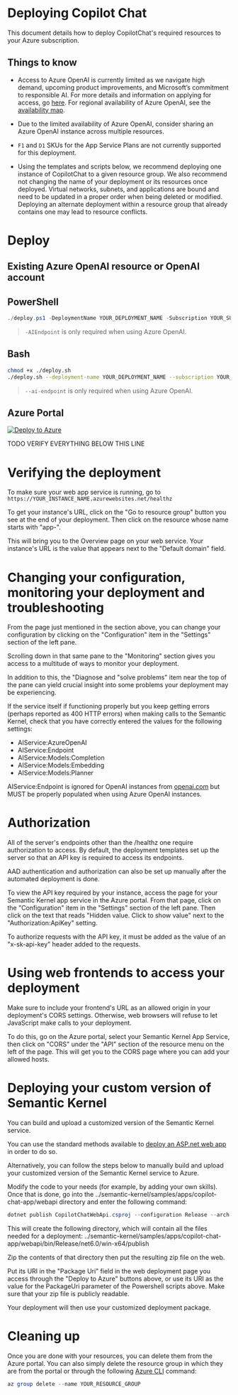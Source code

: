 # Deploying Copilot Chat
This document details how to deploy CopilotChat's required resources to your Azure subscription.

## Things to know
- Access to Azure OpenAI is currently limited as we navigate high demand, upcoming product improvements, and Microsoft’s commitment to responsible AI. 
  For more details and information on applying for access, go [here](https://learn.microsoft.com/en-us/azure/cognitive-services/openai/overview?ocid=AID3051475#how-do-i-get-access-to-azure-openai).
  For regional availability of Azure OpenAI, see the [availability map](https://azure.microsoft.com/en-us/explore/global-infrastructure/products-by-region/?products=cognitive-services).
  
- Due to the limited availability of Azure OpenAI, consider sharing an Azure OpenAI instance across multiple resources.

- `F1` and `D1` SKUs for the App Service Plans are not currently supported for this deployment.

- Using the templates and scripts below, we recommend deploying one instance of CopilotChat to a given resource group. We also recommend not changing the name of your deployment or its resources once deployed. Virtual networks, subnets, and applications are bound and need to be updated in a proper order when being deleted or modified. Deploying an alternate deployment within a resource group that already contains one may lead to resource conflicts.


# Deploy
## Existing Azure OpenAI resource or OpenAI account
## PowerShell
```powershell
./deploy.ps1 -DeploymentName YOUR_DEPLOYMENT_NAME -Subscription YOUR_SUBSCRIPTION_ID -AIService AzureOpenAI/OpenAI -AIApiKey YOUR_AI_KEY -AIEndpoint YOUR_AI_ENDPOINT
```
> `-AIEndpoint` is only required when using Azure OpenAI.

## Bash
```bash
chmod +x ./deploy.sh
./deploy.sh --deployment-name YOUR_DEPLOYMENT_NAME --subscription YOUR_SUBSCRIPTION_ID --ai-service AzureOpenAI/OpenAI --ai-service-key YOUR_AZURE_OPENAI_KEY --ai-endpoint YOUR_AZURE_OPENAI_ENDPOINT
```
> `--ai-endpoint` is only required when using Azure OpenAI.

## Azure Portal
[![Deploy to Azure](https://aka.ms/deploytoazurebutton)](https://portal.azure.com/#create/Microsoft.Template/uri/https%3A%2F%2Fraw.githubusercontent.com%2Fmicrosoft%2Fsemantic-kernel%2Fadrianwyatt%2Fsamples%2Fapps%2Fcopilot-chat-app%2Fdeploy%2Fmain.json)



TODO VERIFY EVERYTHING BELOW THIS LINE


# Verifying the deployment
To make sure your web app service is running, go to <!-- markdown-link-check-disable -->`https://YOUR_INSTANCE_NAME.azurewebsites.net/healthz`<!-- markdown-link-check-enable-->

To get your instance's URL, click on the "Go to resource group" button you see at the end of your deployment. Then click on the resource whose name starts with "app-".

This will bring you to the Overview page on your web service. Your instance's URL is the value that appears next to the "Default domain" field.


# Changing your configuration, monitoring your deployment and troubleshooting
From the page just mentioned in the section above, you can change your configuration by clicking on the "Configuration" item in the "Settings" section of the left pane.

Scrolling down in that same pane to the "Monitoring" section gives you access to a multitude of ways to monitor your deployment.

In addition to this, the "Diagnose and "solve problems" item near the top of the pane can yield crucial insight into some problems your deployment may be experiencing.

If the service itself if functioning properly but you keep getting errors (perhaps reported as 400 HTTP errors) when making calls to the Semantic Kernel,
check that you have correctly entered the values for the following settings:
- AIService:AzureOpenAI
- AIService:Endpoint
- AIService:Models:Completion
- AIService:Models:Embedding
- AIService:Models:Planner

AIService:Endpoint is ignored for OpenAI instances from [openai.com](https://openai.com) but MUST be properly populated when using Azure OpenAI instances.

# Authorization
All of the server's endpoints other than the /healthz one require authorization to access.
By default, the deployment templates set up the server so that an API key is required to access its endpoints.

AAD authentication and authorization can also be set up manually after the automated deployment is done.

To view the API key required by your instance, access the page for your Semantic Kernel app service in the Azure portal.
From that page, click on the "Configuration" item in the "Settings" section of the left pane. Then click on the text that reads "Hidden value.
Click to show value" next to the "Authorization:ApiKey" setting.

To authorize requests with the API key, it must be added as the value of an "x-sk-api-key" header added to the requests.

# Using web frontends to access your deployment
Make sure to include your frontend's URL as an allowed origin in your deployment's CORS settings. Otherwise, web browsers will refuse to let JavaScript make calls to your deployment.

To do this, go on the Azure portal, select your Semantic Kernel App Service, then click on "CORS" under the "API" section of the resource menu on the left of the page.
This will get you to the CORS page where you can add your allowed hosts.

# Deploying your custom version of Semantic Kernel
You can build and upload a customized version of the Semantic Kernel service.

You can use the standard methods available to [deploy an ASP.net web app](https://learn.microsoft.com/en-us/azure/app-service/quickstart-dotnetcore?pivots=development-environment-vs&tabs=net70) in order to do so.

Alternatively, you can follow the steps below to manually build and upload your customized version of the Semantic Kernel service to Azure.

Modify the code to your needs (for example, by adding your own skills). Once that is done, go into the ../semantic-kernel/samples/apps/copilot-chat-app/webapi
directory and enter the following command:
```powershell
dotnet publish CopilotChatWebApi.csproj --configuration Release --arch x64 --os win
```

This will create the following directory, which will contain all the files needed for a deployment:
../semantic-kernel/samples/apps/copilot-chat-app/webapi/bin/Release/net6.0/win-x64/publish

Zip the contents of that directory then put the resulting zip file on the web.

Put its URI in the "Package Uri" field in the web deployment page you access through the "Deploy to Azure" buttons above, or use its URI as the value for the PackageUri parameter of the Powershell scripts above. Make sure that your zip file is publicly readable.

Your deployment will then use your customized deployment package.


# Cleaning up
Once you are done with your resources, you can delete them from the Azure portal. You can also simply delete the resource group in which they are from the portal or through the
following [Azure CLI](https://learn.microsoft.com/en-us/cli/azure/) command:
```powershell
az group delete --name YOUR_RESOURCE_GROUP
```